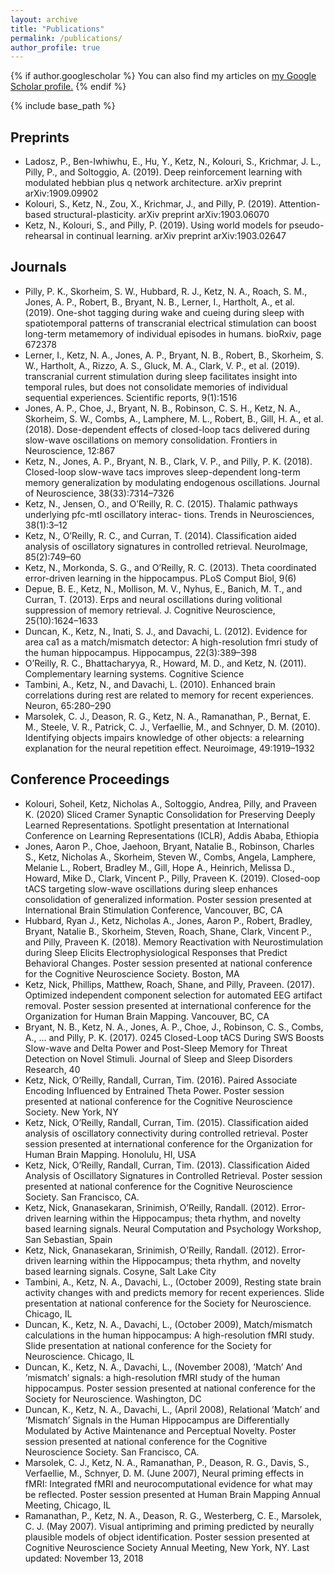 ```yaml
---
layout: archive
title: "Publications"
permalink: /publications/
author_profile: true
---
```


{% if author.googlescholar %}
  You can also find my articles on <u><a href="{{author.googlescholar}}">my Google Scholar profile</a>.</u>
{% endif %}

{% include base_path %}


## Preprints
* Ladosz, P., Ben-Iwhiwhu, E., Hu, Y., Ketz, N., Kolouri, S., Krichmar, J. L., Pilly, P., and Soltoggio, A. (2019). Deep reinforcement learning with modulated hebbian plus q network architecture. arXiv preprint arXiv:1909.09902
* Kolouri, S., Ketz, N., Zou, X., Krichmar, J., and Pilly, P. (2019). Attention-based structural-plasticity. arXiv preprint arXiv:1903.06070
* Ketz, N., Kolouri, S., and Pilly, P. (2019). Using world models for pseudo-rehearsal in continual learning. arXiv preprint arXiv:1903.02647


## Journals
* Pilly, P. K., Skorheim, S. W., Hubbard, R. J., Ketz, N. A., Roach, S. M., Jones, A. P., Robert, B., Bryant, N. B., Lerner, I., Hartholt, A., et al. (2019). One-shot tagging during wake and cueing during sleep with spatiotemporal patterns of transcranial electrical stimulation can boost long-term metamemory of individual episodes in humans. bioRxiv, page 672378
* Lerner, I., Ketz, N. A., Jones, A. P., Bryant, N. B., Robert, B., Skorheim, S. W., Hartholt, A., Rizzo, A. S., Gluck, M. A., Clark, V. P., et al. (2019). transcranial current stimulation during sleep facilitates insight into temporal rules, but does not consolidate memories of individual sequential experiences. Scientific reports, 9(1):1516
* Jones, A. P., Choe, J., Bryant, N. B., Robinson, C. S. H., Ketz, N. A., Skorheim, S. W., Combs, A., Lamphere, M. L., Robert, B., Gill, H. A., et al. (2018). Dose-dependent effects of closed-loop tacs delivered during slow-wave oscillations on memory consolidation. Frontiers in Neuroscience, 12:867
* Ketz, N., Jones, A. P., Bryant, N. B., Clark, V. P., and Pilly, P. K. (2018). Closed-loop slow-wave tacs improves sleep-dependent long-term memory generalization by modulating endogenous oscillations. Journal of Neuroscience, 38(33):7314–7326
* Ketz, N., Jensen, O., and O’Reilly, R. C. (2015). Thalamic pathways underlying pfc-mtl oscillatory interac- tions. Trends in Neurosciences, 38(1):3–12
* Ketz, N., O’Reilly, R. C., and Curran, T. (2014). Classification aided analysis of oscillatory signatures in controlled retrieval. NeuroImage, 85(2):749–60
* Ketz, N., Morkonda, S. G., and O’Reilly, R. C. (2013). Theta coordinated error-driven learning in the hippocampus. PLoS Comput Biol, 9(6)
* Depue, B. E., Ketz, N., Mollison, M. V., Nyhus, E., Banich, M. T., and Curran, T. (2013). Erps and neural oscillations during volitional suppression of memory retrieval. J. Cognitive Neuroscience, 25(10):1624–1633
* Duncan, K., Ketz, N., Inati, S. J., and Davachi, L. (2012). Evidence for area ca1 as a match/mismatch detector: A high-resolution fmri study of the human hippocampus. Hippocampus, 22(3):389–398
* O’Reilly, R. C., Bhattacharyya, R., Howard, M. D., and Ketz, N. (2011). Complementary learning systems. Cognitive Science
* Tambini, A., Ketz, N., and Davachi, L. (2010). Enhanced brain correlations during rest are related to memory for recent experiences. Neuron, 65:280–290
* Marsolek, C. J., Deason, R. G., Ketz, N. A., Ramanathan, P., Bernat, E. M., Steele, V. R., Patrick, C. J., Verfaellie, M., and Schnyer, D. M. (2010). Identifying objects impairs knowledge of other objects: a relearning explanation for the neural repetition effect. Neuroimage, 49:1919–1932



## Conference Proceedings
* Kolouri, Soheil, Ketz, Nicholas A., Soltoggio, Andrea, Pilly, and Praveen K. (2020) Sliced Cramer Synaptic Consolidation for Preserving Deeply Learned Representations. Spotlight presentation at International Conference on Learning Representations (ICLR), Addis Ababa, Ethiopia 
* Jones, Aaron P., Choe, Jaehoon, Bryant, Natalie B., Robinson, Charles S., Ketz, Nicholas A., Skorheim, Steven W., Combs, Angela, Lamphere, Melanie L., Robert, Bradley M., Gill, Hope A., Heinrich, Melissa D., Howard, Mike D., Clark, Vincent P., Pilly, Praveen K. (2019). Closed-oop tACS targeting slow-wave oscillations during sleep enhances consolidation of generalized information. Poster session presented at International Brain Stimulation Conference, Vancouver, BC, CA
* Hubbard, Ryan J., Ketz, Nicholas A., Jones, Aaron P., Robert, Bradley, Bryant, Natalie B., Skorheim, Steven, Roach, Shane, Clark, Vincent P., and Pilly, Praveen K. (2018). Memory Reactivation with Neurostimulation during Sleep Elicits Electrophysiological Responses that Predict Behavioral Changes. Poster session presented at national conference for the Cognitive Neuroscience Society. Boston, MA
* Ketz, Nick, Phillips, Matthew, Roach, Shane, and Pilly, Praveen. (2017). Optimized independent component selection for automated EEG artifact removal. Poster session presented at international conference for the Organization for Human Brain Mapping. Vancouver, BC, CA
* Bryant, N. B., Ketz, N. A., Jones, A. P., Choe, J., Robinson, C. S., Combs, A., ... and Pilly, P. K. (2017). 0245 Closed-Loop tACS During SWS Boosts Slow-wave and Delta Power and Post-Sleep Memory for Threat Detection on Novel Stimuli. Journal of Sleep and Sleep Disorders Research, 40
* Ketz, Nick, O’Reilly, Randall, Curran, Tim. (2016). Paired Associate Encoding Influenced by Entrained Theta Power. Poster session presented at national conference for the Cognitive Neuroscience Society. New York, NY
* Ketz, Nick, O’Reilly, Randall, Curran, Tim. (2015). Classification aided analysis of oscillatory connectivity during controlled retrieval. Poster session presented at international conference for the Organization for Human Brain Mapping. Honolulu, HI, USA
* Ketz, Nick, O’Reilly, Randall, Curran, Tim. (2013). Classification Aided Analysis of Oscillatory Signatures in Controlled Retrieval. Poster session presented at national conference for the Cognitive Neuroscience Society. San Francisco, CA.
* Ketz, Nick, Gnanasekaran, Srinimish, O’Reilly, Randall. (2012). Error-driven learning within the Hippocampus; theta rhythm, and novelty based learning signals. Neural Computation and Psychology Workshop, San Sebastian, Spain
* Ketz, Nick, Gnanasekaran, Srinimish, O’Reilly, Randall. (2012). Error-driven learning within the Hippocampus; theta rhythm, and novelty based learning signals. Cosyne, Salt Lake City
* Tambini, A., Ketz, N. A., Davachi, L., (October 2009), Resting state brain activity changes with and predicts memory for recent experiences. Slide presentation at national conference for the Society for Neuroscience. Chicago, IL
* Duncan, K., Ketz, N. A., Davachi, L., (October 2009), Match/mismatch calculations in the human hippocampus: A high-resolution fMRI study. Slide presentation at national conference for the Society for Neuroscience. Chicago, IL
* Duncan, K., Ketz, N. A., Davachi, L., (November 2008), ’Match’ And ’mismatch’ signals: a high-resolution fMRI study of the human hippocampus. Poster session presented at national conference for the Society for Neuroscience. Washington, DC
* Duncan, K., Ketz, N. A., Davachi, L., (April 2008), Relational ’Match’ and ’Mismatch’ Signals in the Human Hippocampus are Differentially Modulated by Active Maintenance and Perceptual Novelty. Poster session presented at national conference for the Cognitive Neuroscience Society. San Francisco, CA.
* Marsolek, C. J., Ketz, N. A., Ramanathan, P., Deason, R. G., Davis, S., Verfaellie, M., Schnyer, D. M. (June 2007), Neural priming effects in fMRI: Integrated fMRI and neurocomputational evidence for what may be reflected. Poster session presented at Human Brain Mapping Annual Meeting, Chicago, IL
* Ramanathan, P., Ketz, N. A., Deason, R. G., Westerberg, C. E., Marsolek, C. J. (May 2007). Visual antipriming and priming predicted by neurally plausible models of object identification. Poster session presented at Cognitive Neuroscience Society Annual Meeting, New York, NY. Last updated: November 13, 2018

